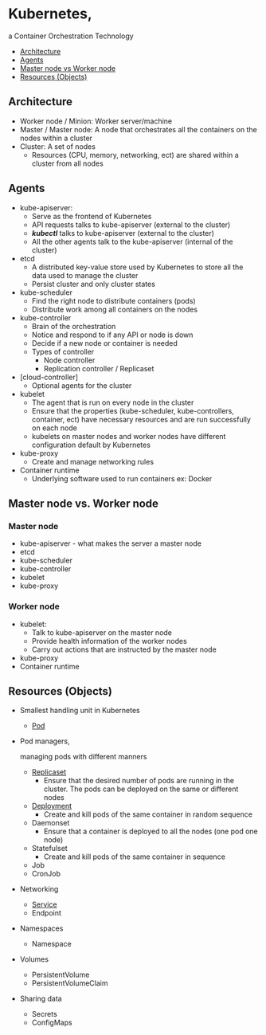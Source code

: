 # Kubernetes, 
a Container Orchestration Technology

- [Architecture](https://github.com/Ariel-Yu/knowledge-bases/blob/master/kubernetes/1-architecture.md#architecture)
- [Agents](https://github.com/Ariel-Yu/knowledge-bases/blob/master/kubernetes/1-architecture.md#agents)
- [Master node vs Worker node](https://github.com/Ariel-Yu/knowledge-bases/blob/master/kubernetes/1-architecture.md#master-node-vs-worker-node)
- [Resources (Objects)](https://github.com/Ariel-Yu/knowledge-bases/blob/master/kubernetes/1-architecture.md#resources-objects)

## Architecture
* Worker node / Minion: Worker server/machine
* Master / Master node: A node that orchestrates all the containers on the nodes within a cluster
* Cluster: A set of nodes
   * Resources (CPU, memory, networking, ect) are shared within a cluster from all nodes

## Agents
* kube-apiserver: 
    * Serve as the frontend of Kubernetes
    * API requests talks to kube-apiserver (external to the cluster)
    * ***kubectl*** talks to kube-apiserver (external to the cluster)
    * All the other agents talk to the kube-apiserver (internal of the cluster)
* etcd
    * A distributed key-value store used by Kubernetes to store all the data used to manage the cluster
    * Persist cluster and only cluster states
* kube-scheduler
    * Find the right node to distribute containers (pods)
    * Distribute work among all containers on the nodes
* kube-controller
    * Brain of the orchestration
    * Notice and respond to if any API or node is down
    * Decide if a new node or container is needed
    * Types of controller
        * Node controller
        * Replication controller / Replicaset
* [cloud-controller]
   * Optional agents for the cluster
* kubelet
    * The agent that is run on every node in the cluster
    * Ensure that the properties (kube-scheduler, kube-controllers, container, ect) have necessary resources and are run successfully on each node
    * kubelets on master nodes and worker nodes have different configuration default by Kubernetes
* kube-proxy
    * Create and manage networking rules
* Container runtime
    * Underlying software used to run containers ex: Docker

## Master node vs. Worker node

### Master node
* kube-apiserver - what makes the server a master node
* etcd
* kube-scheduler
* kube-controller
* kubelet
* kube-proxy

### Worker node
* kubelet: 
    * Talk to kube-apiserver on the master node
    * Provide health information of the worker nodes
    * Carry out actions that are instructed by the master node
* kube-proxy
* Container runtime

## Resources (Objects)
* Smallest handling unit in Kubernetes
  * [Pod](https://github.com/Ariel-Yu/knowledge-bases/blob/master/kubernetes/3.1-pods.md)

* Pod managers,
  
  managing pods with different manners
  * [Replicaset](https://github.com/Ariel-Yu/knowledge-bases/blob/master/kubernetes/3.2-replicasets-&-repliation-controllers.md)
     * Ensure that the desired number of pods are running in the cluster. The pods can be deployed on the same or different nodes
  * [Deployment](https://github.com/Ariel-Yu/knowledge-bases/blob/master/kubernetes/3.3-deployments.md)
     * Create and kill pods of the same container in random sequence
  * Daemonset
     * Ensure that a container is deployed to all the nodes (one pod one node)
  * Statefulset
     * Create and kill pods of the same container in sequence
  * Job
  * CronJob

* Networking
  * [Service](https://github.com/Ariel-Yu/knowledge-bases/blob/master/kubernetes/3.4-services.md)
  * Endpoint

* Namespaces
  * Namespace

* Volumes
  * PersistentVolume
  * PersistentVolumeClaim

* Sharing data
  * Secrets
  * ConfigMaps
